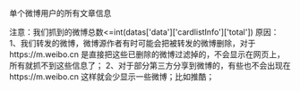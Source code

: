 
单个微博用户的所有文章信息

注意：我们抓到的微博总数<=int(datas['data']['cardlistInfo']['total'])
原因：
1、我们转发的微博，微博源作者有时可能会把被转发的微博删除，对于https://m.weibo.cn 是直接把这些已删除的微博过滤掉的，不会显示在网页上，所有就抓不到这些信息了；
2、对于部分第三方分享到微博的，有些也不会出现在https://m.weibo.cn 这样就会少显示一些微博；比如推酷；
